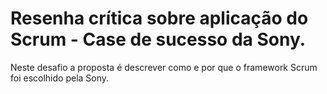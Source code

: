 # Resenha crítica sobre aplicação do Scrum - Case de sucesso da Sony.
Neste desafio a proposta é descrever como e por que o framework Scrum foi escolhido pela Sony.
